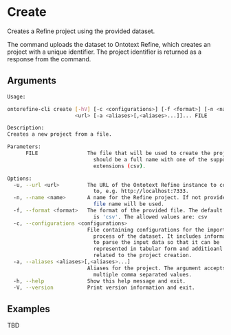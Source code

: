 # Create

Creates a Refine project using the provided dataset.

The command uploads the dataset to Ontotext Refine, which creates an project with a unique identifier.
The project identifier is returned as a response from the command.

## Arguments

```bash
Usage:

ontorefine-cli create [-hV] [-c <configurations>] [-f <format>] [-n <name>] -u
                      <url> [-a <aliases>[,<aliases>...]]... FILE

Description:
Creates a new project from a file.

Parameters:
      FILE                The file that will be used to create the project. It
                            should be a full name with one of the supported
                            extensions (csv).

Options:
  -u, --url <url>         The URL of the Ontotext Refine instance to connect
                            to, e.g. http://localhost:7333.
  -n, --name <name>       A name for the Refine project. If not provided, the
                            file name will be used.
  -f, --format <format>   The format of the provided file. The default format
                            is 'csv'. The allowed values are: csv
  -c, --configurations <configurations>
                          File containing configurations for the importing
                            process of the dataset. It includes information how
                            to parse the input data so that it can be
                            represented in tabular form and additioanl options
                            related to the project creation.
  -a, --aliases <aliases>[,<aliases>...]
                          Aliases for the project. The argument accepts
                            multiple comma separated values.
  -h, --help              Show this help message and exit.
  -V, --version           Print version information and exit.
```

## Examples

TBD
